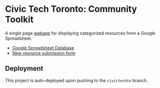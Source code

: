 # Civic Tech Toronto: Community Toolkit

A single page [webapp](http://civictechto-community-toolkit.herokuapp.com/) for displaying categorized resources from a Google Spreadsheet.

- [Google Spreadsheet Database](https://docs.google.com/spreadsheets/d/1i5HAu4uIiF9sRUJlKZEKISQlYSzlCXRTy1VlfShbraQ/edit)
- [New resource submission form](https://docs.google.com/forms/d/e/1FAIpQLScPqlEWbCKt-jW8R4RF8SdQ33_iSmzLi7jFZ8wKC6KZussWFw/viewform?usp=sf_link)

## Deployment

This project is auto-deployed upon pushing to the `civictechto` branch.
